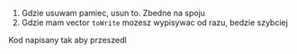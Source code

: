 1. Gdzie usuwam pamiec, usun to. Zbedne na spoju
2. Gdzie mam vector ``toWrite`` mozesz wypisywac od razu, bedzie szybciej

Kod napisany tak aby przeszedl